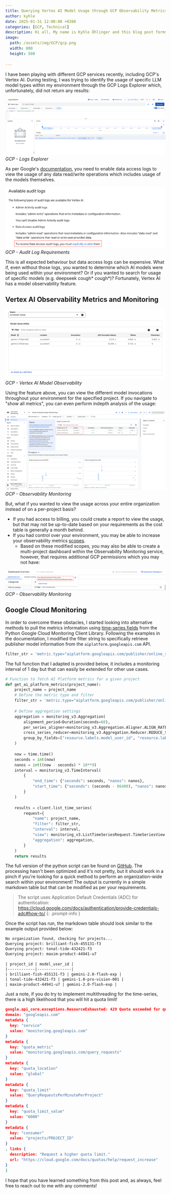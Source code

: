 ```yaml
---
title: Querying Vertex AI Model Usage through GCP Observability Metrics
author: kyhle
date: 2025-01-31 12:00:00 +0200
categories: [GCP, Technical]
description: Hi all, My name is Kyhle Öhlinger and this blog post forms part of my personal blog. If you enjoy any of the posts, feel free to reach out and let me know :) 
image:
  path: /assets/img/GCP/gcp.png
  width: 800
  height: 500

--- 
```


I have been playing with different GCP services recently, including GCP's Vertex AI. During testing, I was trying to identify the usage of specific LLM model types within my environment through the GCP Logs Explorer which, unfortunately, did not return any results:

![img-description](/assets/img/GCP/20250130132705.png)
_GCP - Logs Explorer_

As per Google's [documentation](https://cloud.google.com/vertex-ai/docs/general/audit-logging), you need to enable data access logs to view the usage of any data read/write operations which includes usage of the models themselves. 

![img-description](/assets/img/GCP/20250130134241.png)
_GCP - Audit Log Requirements_

This is all expected behaviour but data access logs can be expensive. What if, even without those logs, you wanted to determine which AI models were being used within your environment? Or if you wanted to search for usage of specific models (e.g. deepseek cough* cough*)?  Fortunately, Vertex AI has a model observability feature.

## Vertex AI Observability Metrics and Monitoring

![img-description](/assets/img/GCP/20250130132845.png)
_GCP - Vertex AI Model Observability_

Using the feature above, you can view the different model invocations throughout your environment for the specified project. If you navigate to "show all metrics", you can even perform indepth analysis of the usage:

![img-description](/assets/img/GCP/20250130132812.png)
_GCP - Observability Monitoring_


But, what if you wanted to view the usage across your entire organization instead of on a per-project basis? 
- If you had access to billing, you could create a report to view the usage, but that may not be up-to-date based on your requirements as the cost table is generally a month behind. 
- If you had control over your environment, you may be able to increase your observability metrics [scopes](https://cloud.google.com/blog/products/operations/multi-project-cloud-monitoring-made-easier).
  - Based on these modified scopes, you may also be able to create a multi-project dashboard within the Observability Monitoring service, however, that requires additional GCP permissions which you may not have:

![img-description](/assets/img/GCP/20250130133118.png)
_GCP - Observability Monitoring_


## Google Cloud Monitoring

In order to overcome these obstacles, I started looking into alternative methods to pull the metrics information using [time-series fields](https://cloud.google.com/monitoring/custom-metrics/reading-metrics#monitoring_read_timeseries_fields-python) from the Python Google Cloud Monitoring Client Library. Following the examples in the documentation, I modified the filter string to specifically retrieve publisher model information from the `aiplatform.googleapis.com` API. 

```python
filter_str = 'metric.type="aiplatform.googleapis.com/publisher/online_serving/model_invocation_count" resource.type="aiplatform.googleapis.com/PublisherModel"'
```

The full function that I adapted is provided below, it includes a monitoring interval of 1 day but that can easily be extended for other use cases. 
```python
# Function to fetch AI Platform metrics for a given project
def get_ai_platform_metrics(project_name):
    project_name = project_name
    # Define the metric type and filter
    filter_str = 'metric.type="aiplatform.googleapis.com/publisher/online_serving/model_invocation_count" resource.type="aiplatform.googleapis.com/PublisherModel"'

    # Define aggregation settings
    aggregation = monitoring_v3.Aggregation(
        alignment_period=Duration(seconds=60),
        per_series_aligner=monitoring_v3.Aggregation.Aligner.ALIGN_RATE,
        cross_series_reducer=monitoring_v3.Aggregation.Reducer.REDUCE_SUM,
        group_by_fields=["resource.labels.model_user_id", "resource.labels.location"]
    )

    now = time.time()
    seconds = int(now)
    nanos = int((now - seconds) * 10**9)
    interval = monitoring_v3.TimeInterval(
        {
            "end_time": {"seconds": seconds, "nanos": nanos},
            "start_time": {"seconds": (seconds - 86400), "nanos": nanos},
        }
    )

    results = client.list_time_series(
        request={
            "name": project_name,
            "filter": filter_str,
            "interval": interval,
            "view": monitoring_v3.ListTimeSeriesRequest.TimeSeriesView.HEADERS,
            "aggregation": aggregation,
        }
    )
    return results
```

The full version of the python script can be found on [GitHub](https://github.com/KyhleOhlinger/gcp-scripts/blob/main/standalone_scripts/observability_metrics.py). The processing hasn't been optimized and it's not pretty, but it should work in a pinch if you're looking for a quick method to perform an organization-wide search within your environment! The output is currently in a simple markdown table but that can be modified as per your requirements. 

> The script uses Application Default Credentials (ADC) for authentication: <https://cloud.google.com/docs/authentication/provide-credentials-adc#how-to/>
{: .prompt-info }

Once the script has run, the markdown table should look similar to the example output provided below:

```text
No organization found, checking for projects...
Querying project: brilliant-fish-455131-f3
Querying project: tonal-tide-432421-f3
Querying project: maxim-product-44941-u7

| project_id | model_user_id |
|------------|---------------|
| brilliant-fish-455131-f3 | gemini-2.0-flash-exp |
| tonal-tide-432421-f3 | gemini-1.0-pro-vision-001 |
| maxim-product-44941-u7 | gemini-2.0-flash-exp |
```

Just a note, if you do try to implement multithreading for the time-series, there is a high likelihood that you will hit a quota limit!

```json
google.api_core.exceptions.ResourceExhausted: 429 Quota exceeded for quota metric 'Time series queries' and limit 'Time series queries per minute' of service 'monitoring.googleapis.com' for consumer 'project_number:855506332425'. [reason: "RATE_LIMIT_EXCEEDED"
domain: "googleapis.com"
metadata {
  key: "service"
  value: "monitoring.googleapis.com"
}
metadata {
  key: "quota_metric"
  value: "monitoring.googleapis.com/query_requests"
}
metadata {
  key: "quota_location"
  value: "global"
}
metadata {
  key: "quota_limit"
  value: "QueryRequestsPerMinutePerProject"
}
metadata {
  key: "quota_limit_value"
  value: "6000"
}
metadata {
  key: "consumer"
  value: "projects/PROJECT_ID"
}
, links {
  description: "Request a higher quota limit."
  url: "https://cloud.google.com/docs/quotas/help/request_increase"
}
]
```

I hope that you have learned something from this post and, as always, feel free to reach out to me with any comments!